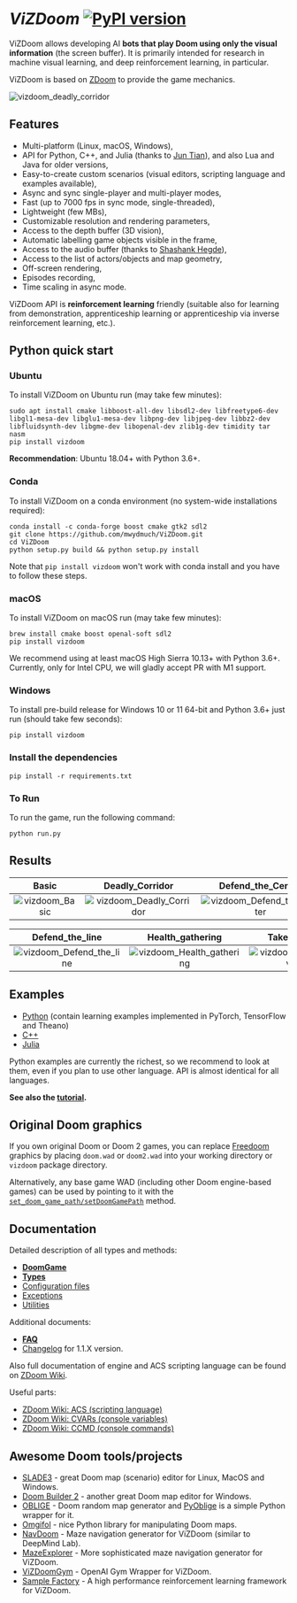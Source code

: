 # ***ViZDoom*** [![PyPI version](https://badge.fury.io/py/vizdoom.svg)](https://badge.fury.io/py/vizdoom) 

ViZDoom allows developing AI **bots that play Doom using only the visual information** (the screen buffer). It is primarily intended for research in machine visual learning, and deep reinforcement learning, in particular.

ViZDoom is based on [ZDoom](https://github.com/rheit/zdoom) to provide the game mechanics.

![vizdoom_deadly_corridor](http://www.cs.put.poznan.pl/mkempka/misc/vizdoom_gifs/vizdoom_corridor_segmentation.gif)


## **Features**
- Multi-platform (Linux, macOS, Windows),
- API for Python, C++, and Julia (thanks to [Jun Tian](https://github.com/findmyway)), and also Lua and Java for older versions,
- Easy-to-create custom scenarios (visual editors, scripting language and examples available),
- Async and sync single-player and multi-player modes,
- Fast (up to 7000 fps in sync mode, single-threaded),
- Lightweight (few MBs),
- Customizable resolution and rendering parameters,
- Access to the depth buffer (3D vision),
- Automatic labelling game objects visible in the frame,
- Access to the audio buffer (thanks to [Shashank Hegde](https://github.com/hegde95)),
- Access to the list of actors/objects and map geometry,
- Off-screen rendering,
- Episodes recording,
- Time scaling in async mode.

ViZDoom API is **reinforcement learning** friendly (suitable also for learning from demonstration, apprenticeship learning or apprenticeship via inverse reinforcement learning, etc.).




## Python quick start

### **Ubuntu**
To install ViZDoom on Ubuntu run (may take few minutes):
```
sudo apt install cmake libboost-all-dev libsdl2-dev libfreetype6-dev libgl1-mesa-dev libglu1-mesa-dev libpng-dev libjpeg-dev libbz2-dev libfluidsynth-dev libgme-dev libopenal-dev zlib1g-dev timidity tar nasm
pip install vizdoom
```
**Recommendation**: Ubuntu 18.04+ with Python 3.6+.

### **Conda**
To install ViZDoom on a conda environment (no system-wide installations required):
```
conda install -c conda-forge boost cmake gtk2 sdl2
git clone https://github.com/mwydmuch/ViZDoom.git
cd ViZDoom
python setup.py build && python setup.py install
```
Note that `pip install vizdoom` won't work with conda install and you have to follow these steps.

### **macOS** 
To install ViZDoom on macOS run (may take few minutes):
```
brew install cmake boost openal-soft sdl2
pip install vizdoom
```
We recommend using at least macOS High Sierra 10.13+ with Python 3.6+.
Currently, only for Intel CPU, we will gladly accept PR with M1 support.

### **Windows**
To install pre-build release for Windows 10 or 11 64-bit and Python 3.6+ just run (should take few seconds):
```
pip install vizdoom
```

### **Install the dependencies**
```
pip install -r requirements.txt
```

### **To Run**
To run the game, run the following command:
```
python run.py
```
## **Results**

Basic             |  Deadly_Corridor           |  Defend_the_Center
:-------------------------:|:-------------------------: |:-------------------------:
![vizdoom_Basic](res/Basic.gif)  |  ![vizdoom_Deadly_Corridor](res/Deadly_Corridor.gif)  |  ![vizdoom_Defend_the_Center](res/Defend_the_Center.gif) 

Defend_the_line             |  Health_gathering           |  Take_Cover
:-------------------------:|:-------------------------: |:-------------------------:
![vizdoom_Defend_the_line](res/Defend_the_line.gif)   |  ![vizdoom_Health_gathering](res/Health_gathering.gif)  |  ![vizdoom_Take_Cover](res/Take_Cover.gif)


## Examples

- [Python](examples/python) (contain learning examples implemented in PyTorch, TensorFlow and Theano)
- [C++](examples/c%2B%2B)
- [Julia](examples/julia)

Python examples are currently the richest, so we recommend to look at them, even if you plan to use other language. API is almost identical for all languages.

**See also the [tutorial](http://vizdoom.cs.put.edu.pl/tutorial).**


## Original Doom graphics

If you own original Doom or Doom 2 games, you can replace [Freedoom](https://freedoom.github.io/) graphics by placing `doom.wad` or `doom2.wad` into your working directory or `vizdoom` package directory.

Alternatively, any base game WAD (including other Doom engine-based games) can be used by pointing to it with the [`set_doom_game_path/setDoomGamePath`](https://github.com/mwydmuch/ViZDoom/blob/master/doc/DoomGame.md#-setdoomscenariopath) method.


## Documentation

Detailed description of all types and methods:

- **[DoomGame](doc/DoomGame.md)**
- **[Types](doc/Types.md)**
- [Configuration files](doc/ConfigFile.md)
- [Exceptions](doc/Exceptions.md)
- [Utilities](doc/Utilities.md)

Additional documents:

- **[FAQ](doc/FAQ.md)**
- [Changelog](doc/Changelog.md) for 1.1.X version.

Also full documentation of engine and ACS scripting language can be found on
[ZDoom Wiki](https://zdoom.org/wiki/).

Useful parts:

- [ZDoom Wiki: ACS (scripting language)](https://zdoom.org/wiki/ACS)
- [ZDoom Wiki: CVARs (console variables)](https://zdoom.org/wiki/CVARs)
- [ZDoom Wiki: CCMD (console commands)](https://zdoom.org/wiki/CCMDs)


## Awesome Doom tools/projects

- [SLADE3](http://slade.mancubus.net/) - great Doom map (scenario) editor for Linux, MacOS and Windows.
- [Doom Builder 2](http://www.doombuilder.com/) - another great Doom map editor for Windows.
- [OBLIGE](http://oblige.sourceforge.net/) - Doom random map generator and [PyOblige](https://github.com/mwydmuch/PyOblige) is a simple Python wrapper for it.
- [Omgifol](https://github.com/devinacker/omgifol) - nice Python library for manipulating Doom maps.
- [NavDoom](https://github.com/agiantwhale/navdoom) - Maze navigation generator for ViZDoom (similar to DeepMind Lab).
- [MazeExplorer](https://github.com/microsoft/MazeExplorer) - More sophisticated maze navigation generator for ViZDoom.
- [ViZDoomGym](https://github.com/shakenes/vizdoomgym) - OpenAI Gym Wrapper for ViZDoom.
- [Sample Factory](https://github.com/alex-petrenko/sample-factory) - A high performance reinforcement learning framework for ViZDoom.


